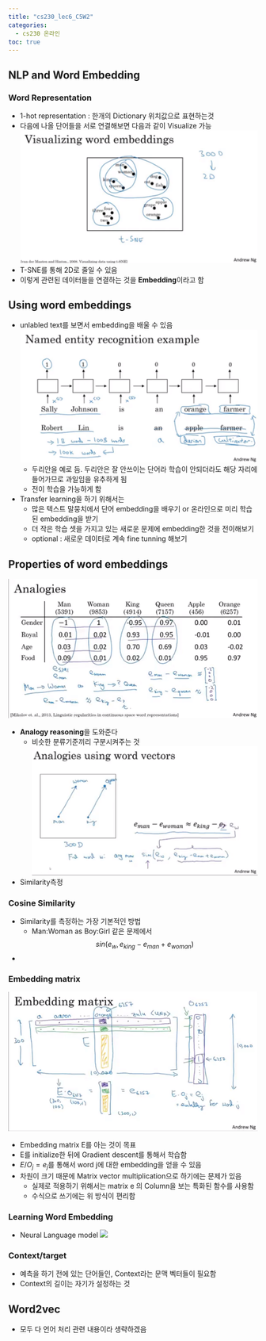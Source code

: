 ```yaml
---
title: "cs230_lec6_C5W2"
categories: 
  - cs230 온라인 
toc: true
---
```

## NLP and Word Embedding

### Word Representation
- 1-hot representation : 한개의 Dictionary 위치값으로 표현하는것
- 다음에 나올 단어들을 서로 연결해보면 다음과 같이 Visualize 가능
![](/assets/img/images/2020-02-11-13-06-47.png)
- T-SNE를 통해 2D로 줄일 수 있음
- 이렇게 관련된 데이터들을 연결하는 것을 **Embedding**이라고 함

## Using word embeddings
- unlabled text를 보면서 embedding을 배울 수 있음
![](/assets/img/images/2020-02-11-13-12-23.png)
  - 두리안을 예로 듬. 두리안은 잘 안쓰이는 단어라 학습이 안되더라도 해당 자리에 들어가므로 과일임을 유추하게 됨
  - 전이 학습을 가능하게 함
- Transfer learning을 하기 위해서는
  - 많은 텍스트 말뭉치에서 단어 embedding을 배우기 or 온라인으로 미리 학습된 embedding을 받기
  - 더 작은 학습 셋을 가지고 있는 새로운 문제에 embedding한 것을 전이해보기
  - optional : 새로운 데이터로 계속 fine tunning 해보기 

## Properties of word embeddings
![](/assets/img/images/2020-02-11-13-30-29.png)
- **Analogy reasoning**을 도와준다
  - 비슷한 분류기준끼리 구분시켜주는 것
![](/assets/img/images/2020-02-11-13-44-52.png)
- Similarity측정

### Cosine Similarity
- Similarity를 측정하는 가장 기본적인 방법
  - Man:Woman as Boy:Girl 같은 문제에서
$$sin(e_w,e_{king}-e_{man}+e_{woman})$$
- 

### Embedding matrix
![](/assets/img/images/2020-02-11-13-58-16.png)
- Embedding matrix E를 아는 것이 목표
- E를 initialize한 뒤에 Gradient descent를 통해서 학습함
- $E /O_j=e_j$를 통해서 word j에 대한 embedding을 얻을 수 있음
- 차원이 크기 때문에 Matrix vector multiplication으로 하기에는 문제가 있음
  - 실제로 적용하기 위해서는 matrix e 의 Column을 보는 특화된 함수를 사용함
  - 수식으로 쓰기에는 위 방식이 편리함

### Learning Word Embedding
- Neural Language model
![](/assets/img/images/2020-03-02-09-51-24.png)
### Context/target
- 예측을 하기 전에 있는 단어들인, Context라는 문맥 벡터들이 필요함
- Context의 길이는 자기가 설정하는 것

## Word2vec
- 모두 다 언어 처리 관련 내용이라 생략하겠음